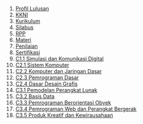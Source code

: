<ol>
  <li><a href="wiki/01-Profil-Lulusan" title="Profil Lulusan">Profil Lulusan</li>
  <li><a href="wiki/02-KKNI" title="KKNI">KKNI</li>
  <li><a href="wiki/03-Kurikulum" title="Kurikulum">Kurikulum</li>
  <li><a href="wiki/04-Silabus" title="Silabus">Silabus</li>
  <li><a href="wiki/05-RPP" title="RPP">RPP</li>
  <li><a href="wiki/06-Materi" title="Materi">Materi</li>
  <li><a href="wiki/07-Penilaian" title="Penilaian">Penilaian</li>
  <li><a href="wiki/08-Sertifikasi" title="Sertifikasi">Sertifikasi</li>
  <li><a href="wiki/C1.1-Simulasi-dan-Komunikasi-Digital" title="C1.1 Simulasi dan Komunikasi Digital">C1.1 Simulasi dan Komunikasi Digital</li>
  <li><a href="wiki/C2.1-Sistem-Komputer" title="C2.1 Sistem Komputer">C2.1 Sistem Komputer</li>
  <li><a href="wiki/C2.2-Komputer-dan-Jaringan-Dasar" title="C2.2 Komputer dan Jaringan Dasar">C2.2 Komputer dan Jaringan Dasar</li>
  <li><a href="wiki/C2.3-Pemrograman-Dasar" title="C2.3 Pemrograman Dasar">C2.3 Pemrograman Dasar</li>
  <li><a href="wiki/C2.4-Dasar-Desain-Grafis" title="C2.4 Dasar Desain Grafis">C2.4 Dasar Desain Grafis</li>
  <li><a href="wiki/C3.1-Pemodelan-Perangkat-Lunak" title="C3.1 Pemodelan Perangkat Lunak">C3.1 Pemodelan Perangkat Lunak</li>
  <li><a href="wiki/C3.2-Basis-Data" title="C3.2 Basis Data">C3.2 Basis Data</li>
  <li><a href="wiki/C3.3-Pemrograman-Berorientasi-Obyek" title="C3.3 Pemrograman Berorientasi Obyek">C3.3 Pemrograman Berorientasi Obyek</li>
  <li><a href="wiki/C3.4-Pemrograman-Web-dan-Perangkat-Bergerak" title="C3.4 Pemrograman Web dan Perangkat Bergerak">C3.4 Pemrograman Web dan Perangkat Bergerak</li>
  <li><a href="wiki/C3.5-Produk-Kreatif-dan-Kewirausahaan" title="C3.5 Produk Kreatif dan Kewirausahaan">C3.5 Produk Kreatif dan Kewirausahaan</li>
</ol>
